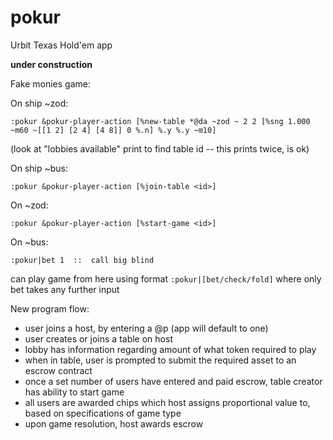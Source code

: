 # pokur
Urbit Texas Hold'em app

**under construction**

Fake monies game:

On ship ~zod:
```
:pokur &pokur-player-action [%new-table *@da ~zod ~ 2 2 [%sng 1.000 ~m60 ~[[1 2] [2 4] [4 8]] 0 %.n] %.y %.y ~m10]
```

(look at "lobbies available" print to find table id -- this prints twice, is ok)

On ship ~bus:
```
:pokur &pokur-player-action [%join-table <id>]
```

On ~zod:
```
:pokur &pokur-player-action [%start-game <id>]
```

On ~bus:
```
:pokur|bet 1  ::  call big blind
```

can play game from here using format `:pokur|[bet/check/fold]` where only bet takes any further input


New program flow:
- user joins a host, by entering a @p (app will default to one)
- user creates or joins a table on host
- lobby has information regarding amount of what token required to play
- when in table, user is prompted to submit the required asset to an escrow contract
- once a set number of users have entered and paid escrow, table creator
  has ability to start game
- all users are awarded chips which host assigns proportional value to,
  based on specifications of game type
- upon game resolution, host awards escrow

